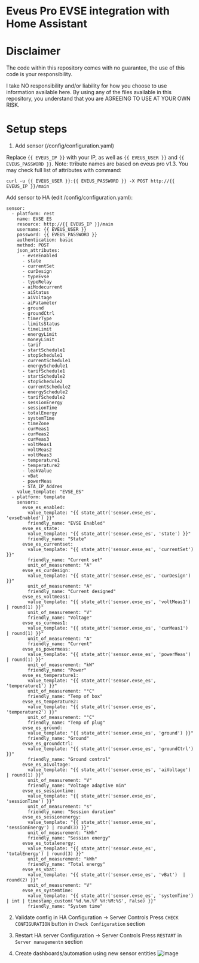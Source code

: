 # Eveus Pro EVSE integration with Home Assistant

# Disclaimer
The code within this repository comes with no guarantee, the use of this code is your responsibility.

I take NO responsibility and/or liability for how you choose to use information available here. By using any of the files available in this repository, you understand that you are AGREEING TO USE AT YOUR OWN RISK.

# Setup steps

1. Add sensor (/config/configuration.yaml)

Replace `{{ EVEUS_IP }}` with your IP, as well as `{{ EVEUS_USER }}` and `{{ EVEUS_PASSWORD }}`.
Note: ttribute names are based on eveus pro v1.3. You may check full list of attributes with command:
```
curl -u {{ EVEUS_USER }}:{{ EVEUS_PASSWORD }} -X POST http://{{ EVEUS_IP }}/main
```
Add sensor to HA (edit /config/configuration.yaml):
```
sensor:
  - platform: rest
    name: EVSE ES
    resource: http://{{ EVEUS_IP }}/main
    username: {{ EVEUS_USER }}
    password: {{ EVEUS_PASSWORD }}
    authentication: basic
    method: POST
    json_attributes:
      - evseEnabled
      - state
      - currentSet
      - curDesign
      - typeEvse
      - typeRelay
      - aiModecurrent
      - aiStatus
      - aiVoltage
      - aiPatameter
      - ground
      - groundCtrl
      - timerType
      - limitsStatus
      - timeLimit
      - energyLimit
      - moneyLimit
      - tarif
      - startSchedule1
      - stopSchedule1
      - currentSchedule1
      - energySchedule1
      - tarifSchedule1
      - startSchedule2
      - stopSchedule2
      - currentSchedule2
      - energySchedule2
      - tarifSchedule2
      - sessionEnergy
      - sessionTime
      - totalEnergy
      - systemTime
      - timeZone
      - curMeas1
      - curMeas2
      - curMeas3
      - voltMeas1
      - voltMeas2
      - voltMeas3
      - temperature1
      - temperature2
      - leakValue
      - vBat
      - powerMeas
      - STA_IP_Addres
    value_template: "EVSE_ES"
  - platform: template
    sensors:
      evse_es_enabled:
        value_template: "{{ state_attr('sensor.evse_es', 'evseEnabled') }}"
        friendly_name: "EVSE Enabled"
      evse_es_state:
        value_template: "{{ state_attr('sensor.evse_es', 'state') }}"
        friendly_name: "State"
      evse_es_currentset:
        value_template: "{{ state_attr('sensor.evse_es', 'currentSet') }}"
        friendly_name: "Current set"
        unit_of_measurement: "A"
      evse_es_curdesign:
        value_template: "{{ state_attr('sensor.evse_es', 'curDesign') }}"
        unit_of_measurement: "A"
        friendly_name: "Current designed"
      evse_es_voltmeas1:
        value_template: "{{ state_attr('sensor.evse_es', 'voltMeas1') | round(1) }}"
        unit_of_measurement: "V"
        friendly_name: "Voltage"
      evse_es_curmeas1:
        value_template: "{{ state_attr('sensor.evse_es', 'curMeas1')  | round(1) }}"
        unit_of_measurement: "A"
        friendly_name: "Current"
      evse_es_powermeas:
        value_template: "{{ state_attr('sensor.evse_es', 'powerMeas')  | round(1) }}"
        unit_of_measurement: "kW"
        friendly_name: "Power"
      evse_es_temperature1:
        value_template: "{{ state_attr('sensor.evse_es', 'temperature1') }}"
        unit_of_measurement: "°C"
        friendly_name: "Temp of box"
      evse_es_temperature2:
        value_template: "{{ state_attr('sensor.evse_es', 'temperature2') }}"
        unit_of_measurement: "°C"
        friendly_name: "Temp of plug"
      evse_es_ground:
        value_template: "{{ state_attr('sensor.evse_es', 'ground') }}"
        friendly_name: "Ground"
      evse_es_groundctrl:
        value_template: "{{ state_attr('sensor.evse_es', 'groundCtrl') }}"
        friendly_name: "Ground control"
      evse_es_aivoltage:
        value_template: "{{ state_attr('sensor.evse_es', 'aiVoltage') | round(1) }}"
        unit_of_measurement: "V"
        friendly_name: "Voltage adaptive min"
      evse_es_sessiontime:
        value_template: "{{ state_attr('sensor.evse_es', 'sessionTime') }}"
        unit_of_measurement: "s"
        friendly_name: "Session duration"
      evse_es_sessionenergy:
        value_template: "{{ state_attr('sensor.evse_es', 'sessionEnergy') | round(3) }}"
        unit_of_measurement: "kWh"
        friendly_name: "Session energy"
      evse_es_totalenergy:
        value_template: "{{ state_attr('sensor.evse_es', 'totalEnergy') | round(3) }}"
        unit_of_measurement: "kWh"
        friendly_name: "Total energy"
      evse_es_vbat:
        value_template: "{{ state_attr('sensor.evse_es', 'vBat')  | round(2) }}"
        unit_of_measurement: "V"
      evse_es_systemtime:
        value_template: "{{ state_attr('sensor.evse_es', 'systemTime') | int | timestamp_custom('%d.%m.%Y %H:%M:%S', False) }}"
        friendly_name: "System time"
```

2. Validate config in HA
Configuration -> Server Controls
Press `CHECK CONFIGURATION` button in `Check Configuration` section

4. Restart HA server
Configuration -> Server Controls
Press `RESTART` in `Server managementn` section

5. Create dashboards/automation using new sensor entities
![image](https://user-images.githubusercontent.com/5980725/147565859-ef10c469-1bee-4e78-b85f-e080b9eac392.png)
